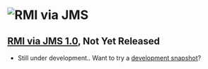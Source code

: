 ![RMI via JMS][logo]
====================

[RMI via JMS 1.0][1_0], Not Yet Released
----------------------------------

* Still under development.. Want to try a [development snapshot][snapshot]?

[snapshot]: http://rmiviajms.fusesource.org/repo/snapshot/org/fusesource/rmiviajms/rmiviajms/1.0-SNAPSHOT
[1_0]: http://rmiviajms.fusesource.org/repo/release/org/fusesource/rmiviajms/rmiviajms/1.0
[logo]: http://rmiviajms.fusesource.org/images/project-logo-small.png "RMI via JMS"
